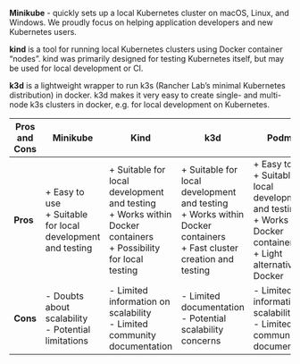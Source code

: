 **Minikube** - quickly sets up a local Kubernetes cluster on macOS, Linux, and Windows. We proudly focus on helping application developers and new Kubernetes users.

**kind** is a tool for running local Kubernetes clusters using Docker container “nodes”.
kind was primarily designed for testing Kubernetes itself, but may be used for local development or CI.

**k3d** is a lightweight wrapper to run k3s (Rancher Lab’s minimal Kubernetes distribution) in docker. k3d makes it very easy to create single- and multi-node k3s clusters in docker, e.g. for local development on Kubernetes.

| **Pros and Cons**                               | **Minikube**                                     | **Kind**                                         | **k3d**                                          | **Podman**                                       |
|--------------------------------------------------|--------------------------------------------------|--------------------------------------------------|--------------------------------------------------|--------------------------------------------------|
| **Pros**                                      | + Easy to use<br>+ Suitable for local development and testing | + Suitable for local development and testing<br>+ Works within Docker containers<br>+ Possibility for local testing | + Suitable for local development and testing<br>+ Works within Docker containers<br>+ Fast cluster creation and testing | + Easy to use<br>+ Suitable for local development and testing<br>+ Works within Docker containers<br>+ Light alternative to Docker |
| **Cons**                                      | - Doubts about scalability<br>- Potential limitations | - Limited information on scalability<br>- Limited community documentation | - Limited documentation<br>- Potential scalability concerns | - Limited information on scalability<br>- Limited community documentation |
